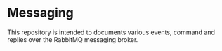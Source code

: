 # Messaging

This repository is intended to documents various events, command and replies over the RabbitMQ messaging broker.
